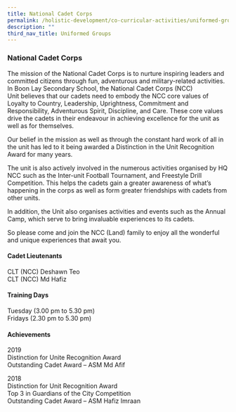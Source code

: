 ```yaml
---
title: National Cadet Corps
permalink: /holistic-development/co-curricular-activities/uniformed-groups/ncc/
description: ""
third_nav_title: Uniformed Groups
---
```

### **National Cadet Corps**
The mission of the National Cadet Corps is to nurture inspiring leaders and committed citizens through fun, adventurous and military-related activities. In Boon Lay Secondary School, the National Cadet Corps (NCC) Unit believes that our cadets need to embody the NCC core values of Loyalty to Country, Leadership, Uprightness, Commitment and Responsibility, Adventurous Spirit, Discipline, and Care. These core values drive the cadets in their endeavour in achieving excellence for the unit as well as for themselves.

Our belief in the mission as well as through the constant hard work of all in the unit has led to it being awarded a Distinction in the Unit Recognition Award for many years.

The unit is also actively involved in the numerous activities organised by HQ NCC such as the Inter-unit Football Tournament, and Freestyle Drill Competition. This helps the cadets gain a greater awareness of what’s happening in the corps as well as form greater friendships with cadets from other units.

In addition, the Unit also organises activities and events such as the Annual Camp, which serve to bring invaluable experiences to its cadets.

So please come and join the NCC (Land) family to enjoy all the wonderful and unique experiences that await you.

#### **Cadet Lieutenants**
CLT (NCC) Deshawn Teo<br>
CLT (NCC) Md Hafiz

#### **Training Days**
Tuesday (3.00 pm to 5.30 pm)<br>
Fridays (2.30 pm to 5.30 pm)

#### **Achievements**
2019<br>
Distinction for Unite Recognition Award<br>
Outstanding Cadet Award – ASM Md Afif

2018<br>
Distinction for Unit Recognition Award<br>
Top 3 in Guardians of the City Competition<br>
Outstanding Cadet Award – ASM Hafiz Imraan
